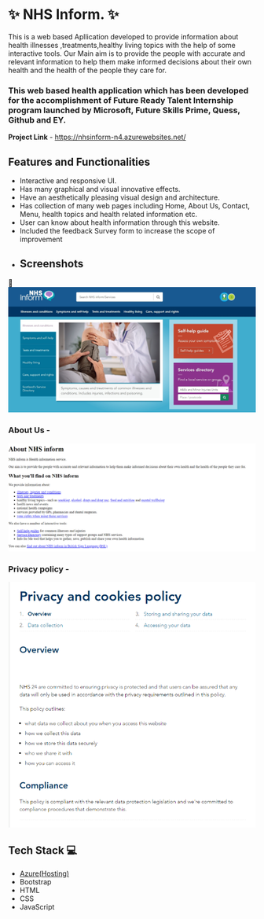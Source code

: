 # ✨ NHS Inform. ✨
This is a web based Apllication developed to provide information about health illnesses ,treatments,healthy living topics  with the help of some interactive tools.
Our  Main aim is to provide the people  with accurate and relevant information to help them make informed decisions about their own health and the health of the people they care for.
### This web based health  application which has been developed for the accomplishment of Future Ready Talent Internship program launched by Microsoft, Future Skills Prime, Quess, Github and EY.
**Project Link** - https://nhsinform-n4.azurewebsites.net/
## Features and Functionalities 

- Interactive and responsive UI.
- Has many graphical and visual innovative effects.
- Have an aesthetically pleasing visual design and architecture.
- Has collection of many web pages including Home, About Us, Contact, Menu, health topics and health related information etc.
- User can know about health information through this website.
- Included the feedback Survey form to increase the scope of improvement 
- ## Screenshots
 📸![Screenshot 2022-04-07-1](https://github.com/tejakodi200/myrep2/blob/0c0c17980c6fcb14bf23b5936bf8f64343ff9829/Theme.jpg)
 
 
 
 
 
 ### About Us -
 
 
 


![Screenshot 2022-04-07-2]( https://github.com/tejakodi200/myrep2/blob/aa10ff0c6f3644e17d83af4e45708fd9e0ff025d/naboutus.png)


### Privacy policy -


![Screenshot 2022-04-07-3](https://github.com/tejakodi200/myrep2/blob/aa10ff0c6f3644e17d83af4e45708fd9e0ff025d/myprivacy.png)




## Tech Stack 💻

- [Azure(Hosting)](https://azure.microsoft.com/en-in/features/azure-portal/)
- Bootstrap
- HTML
- CSS
- JavaScript

